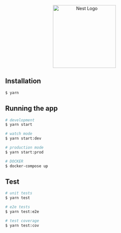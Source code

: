 <p align="center">
  <a href="http://nestjs.com/" target="blank"><img src="https://nestjs.com/img/logo-small.svg" width="200" alt="Nest Logo" /></a>
</p>

## Installation

```bash
$ yarn
```

## Running the app

```bash
# development
$ yarn start

# watch mode
$ yarn start:dev

# production mode
$ yarn start:prod

# DOCKER
$ docker-compose up
```

## Test

```bash
# unit tests
$ yarn test

# e2e tests
$ yarn test:e2e

# test coverage
$ yarn test:cov
```
